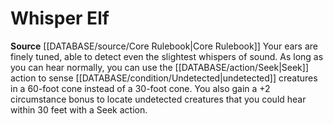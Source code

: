 ﻿---
id: '9'
name: Whisper Elf
rarity: Common
source: '[[DATABASE/source/Core Rulebook|Core Rulebook]]'
type: Heritage

---
# Whisper Elf

**Source** [[DATABASE/source/Core Rulebook|Core Rulebook]] 
Your ears are finely tuned, able to detect even the slightest whispers of sound. As long as you can hear normally, you can use the [[DATABASE/action/Seek|Seek]] action to sense [[DATABASE/condition/Undetected|undetected]] creatures in a 60-foot cone instead of a 30-foot cone. You also gain a +2 circumstance bonus to locate undetected creatures that you could hear within 30 feet with a Seek action.